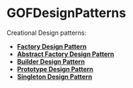 # GOFDesignPatterns


Creational Design patterns: 
<br/>
* [**Factory Design Pattern**](creational/factory/Factory.md)
* [**Abstract Factory Design Pattern**](creational/abstractfactory/AbstractFactory.md)
* [**Builder Design Pattern**](creational/builder/Builder.md)
* [**Prototype Design Pattern**](creational/prototype/prototype.md)
* [**Singleton Design Pattern**](creational/singleton/singleton.md)

